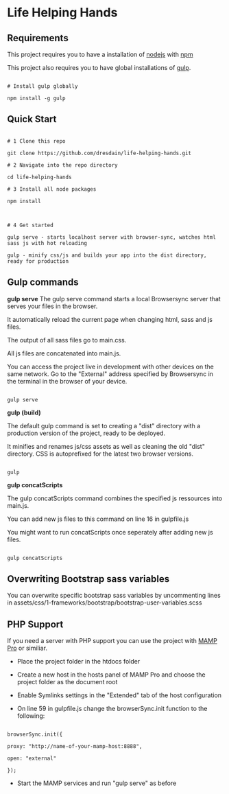# Life Helping Hands

## Requirements

This project requires you to have a installation of [nodejs](https://nodejs.org/en/) with [npm](https://www.npmjs.com/get-npm)

This project also requires you to have global installations of [gulp](http://gulpjs.com/).

```

# Install gulp globally

npm install -g gulp

```

  

## Quick Start

```

# 1 Clone this repo

git clone https://github.com/dresdain/life-helping-hands.git

# 2 Navigate into the repo directory

cd life-helping-hands 

# 3 Install all node packages

npm install

  

# 4 Get started

gulp serve - starts localhost server with browser-sync, watches html sass js with hot reloading

gulp - minify css/js and builds your app into the dist directory, ready for production

```

  

## Gulp commands

**gulp serve** 
The gulp serve command starts a local Browsersync server that serves your files in the browser.

It automatically reload the current page when changing html, sass and js files.

The output of all sass files go to main.css.

All js files are concatenated into main.js.

You can access the project live in development with other devices on the same network. Go to the "External" address specified by Browsersync in the terminal in the browser of your device.

```

gulp serve

```

  

**gulp (build)**

  

The default gulp command is set to creating a "dist" directory with a production version of the project, ready to be deployed.

It minifies and renames js/css assets as well as cleaning the old "dist" directory. CSS is autoprefixed for the latest two browser versions.

```

gulp

```

  

**gulp concatScripts**

  

The gulp concatScripts command combines the specified js ressources into main.js.

You can add new js files to this command on line 16 in gulpfile.js

You might want to run concatScripts once seperately after adding new js files.

```

gulp concatScripts

```

  

## Overwriting Bootstrap sass variables

You can overwrite specific bootstrap sass variables by uncommenting lines in assets/css/1-frameworks/bootstrap/bootstrap-user-variables.scss

  

## PHP Support

If you need a server with PHP support you can use the project with [MAMP Pro](https://www.mamp.info/en/mamp-pro/) or similiar.

* Place the project folder in the htdocs folder

* Create a new host in the hosts panel of MAMP Pro and choose the project folder as the document root

* Enable Symlinks settings in the "Extended" tab of the host configuration

* On line 59 in gulpfile.js change the browserSync.init function to the following:

```

browserSync.init({

proxy: "http://name-of-your-mamp-host:8888",

open: "external"

});

```

* Start the MAMP services and run "gulp serve" as before

  

 